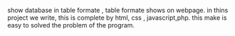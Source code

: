 show database in table formate , table formate shows on webpage.
in thins  project we write, this is complete by html, css , javascript,php.
this make is easy to solved  the problem of the program.
